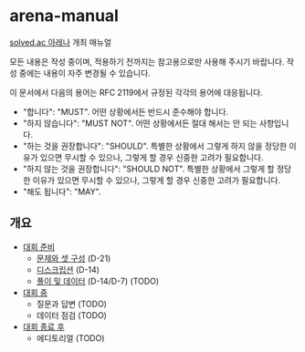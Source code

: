 # arena-manual

[solved.ac 아레나](https://solved.ac/arena) 개최 매뉴얼

모든 내용은 작성 중이며, 적용하기 전까지는 참고용으로만 사용해 주시기 바랍니다. 작성 중에는 내용이 자주 변경될 수 있습니다.

이 문서에서 다음의 용어는 RFC 2119에서 규정된 각각의 용어에 대응됩니다.

- "합니다": "MUST". 어떤 상황에서든 반드시 준수해야 합니다.
- "하지 않습니다": "MUST NOT". 어떤 상황에서든 절대 해서는 안 되는 사항입니다.
- "하는 것을 권장합니다": "SHOULD". 특별한 상황에서 그렇게 하지 않을 정당한 이유가 있으면 무시할 수 있으나, 그렇게 할 경우 신중한 고려가 필요합니다.
- "하지 않는 것을 권장합니다": "SHOULD NOT". 특별한 상황에서 그렇게 할 정당한 이유가 있으면 무시할 수 있으나, 그렇게 할 경우 신중한 고려가 필요합니다.
- "해도 됩니다": "MAY".

## 개요

- [대회 준비](/pre-contest/README.md)
  - [문제와 셋 구성](/pre-contest/problemset-construction.md) (D-21)
  - [디스크립션](/pre-contest/description.md) (D-14)
  - [풀이 및 데이터](/pre-contest/data/README.md) (D-14/D-7) (TODO)
- [대회 중](/in-contest/README.md)
  - 질문과 답변 (TODO)
  - 데이터 점검 (TODO)
- [대회 종료 후](/post-contest/README.md)
  - 에디토리얼 (TODO)
